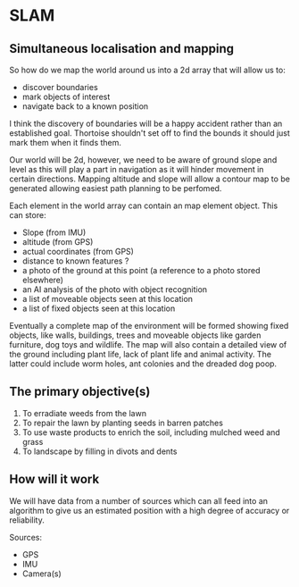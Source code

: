 # SLAM
## Simultaneous localisation and mapping

So how do we map the world around us into a 2d array that will allow us to:
* discover boundaries
* mark objects of interest
* navigate back to a known position

I think the discovery of boundaries will be a happy accident rather than an established goal.  Thortoise shouldn't set 
off to find the bounds it should just mark them when it finds them.

Our world will be 2d, however, we need to be aware of ground slope and level as this will play a part in navigation
as it will hinder movement in certain directions. Mapping altitude and slope will allow a contour map to be generated 
allowing easiest path planning to be perfomed.

Each element in the world array can contain an map element object.  This can store:
* Slope (from IMU)
* altitude (from GPS)
* actual coordinates (from GPS)
* distance to known features ?
* a photo of the ground at this point (a reference to a photo stored elsewhere)
* an AI analysis of the photo with object recognition
* a list of moveable objects seen at this location
* a list of fixed objects seen at this location


Eventually a complete map of the environment will be formed showing fixed objects, like walls, buildings, trees and 
moveable objects like garden furniture, dog toys and wildlife. The map will also contain a detailed view of the ground 
including plant life, lack of plant life and animal activity. The latter could include worm holes, ant colonies and the
dreaded dog poop.

## The primary objective(s)
1) To erradiate weeds from the lawn
2) To repair the lawn by planting seeds in barren patches
3) To use waste products to enrich the soil, including mulched weed and grass
4) To landscape by filling in divots and dents

## How will it work
We will have data from a number of sources which can all feed into an algorithm to give us an estimated position with 
a high degree of accuracy or reliability.

Sources:
* GPS
* IMU
* Camera(s)


